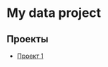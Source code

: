 # My data project

## Проекты
* [Проект 1](https://github.com/vivatmir/sf_vivatmir/tree/main/Project0)


